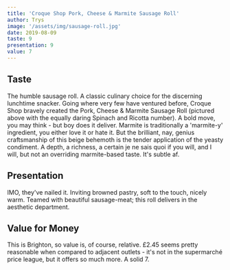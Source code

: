 ```yaml
---
title: 'Croque Shop Pork, Cheese & Marmite Sausage Roll'
author: Trys
image: '/assets/img/sausage-roll.jpg'
date: 2019-08-09
taste: 9
presentation: 9
value: 7
---
```


## Taste

The humble sausage roll. A classic culinary choice for the discerning lunchtime snacker. Going where very few have ventured before, Croque Shop bravely created the Pork, Cheese &amp; Marmite Sausage Roll (pictured above with the equally daring Spinach and Ricotta number). A bold move, you may think - but boy does it deliver. Marmite is traditionally a 'marmite-y' ingredient, you either love it or hate it. But the brilliant, nay, genius craftsmanship of this beige behemoth is the tender application of the yeasty condiment. A depth, a richness, a certain je ne sais quoi if you will, and I will, but not an overriding marmite-based taste. It's subtle af.

## Presentation

IMO, they've nailed it. Inviting browned pastry, soft to the touch, nicely warm. Teamed with beautiful sausage-meat; this roll delivers in the aesthetic department.

## Value for Money

This is Brighton, so value is, of course, relative. £2.45 seems pretty reasonable when compared to adjacent outlets - it's not in the supermarché price league, but it offers so much more. A solid 7.
